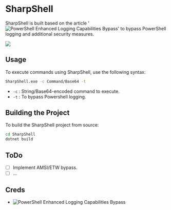 # SharpShell
SharpShell is built based on the article '![PowerShell Enhanced Logging Capabilities Bypass](https://avantguard.io/en/blog/powershell-enhanced-logging-capabilities-bypass)' to bypass PowerShell logging and additional security measures.

![](https://github.com/0xAbdullah/SharpShell/raw/refs/heads/main/pic/21.10.2024_12.20.33_REC(1).gif)

## Usage

To execute commands using SharpShell, use the following syntax:

```bash
SharpShell.exe -c Command/Base64 -t
```

- `-c` : String/Base64-encoded command to execute.
- `-t` : To bypass Powershell logging.

## Building the Project

To build the SharpShell project from source:

```bash
cd SharpShell
dotnet build
```

## ToDo

- [ ] Implement AMSI/ETW bypass.
- [ ] ...

## Creds
- ![PowerShell Enhanced Logging Capabilities Bypass](https://avantguard.io/en/blog/powershell-enhanced-logging-capabilities-bypass)

